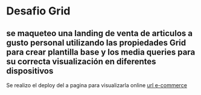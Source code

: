 # Desafio Grid
## se maqueteo una landing de venta de articulos a gusto personal utilizando las propiedades Grid para crear plantilla base y los media queries para su correcta visualización en diferentes dispositivos

Se realizo el deploy del a pagina para visualizarla online
[url e-commerce](https://markobarraza.github.io/StoreMediaQuery_dLatam/)



